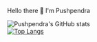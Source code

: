  Hello there 👋 I'm Pushpendra

![Pushpendra's GitHub stats](https://github-readme-stats.vercel.app/api?username=Pushpendra766&show_icons=true&theme=radical)
</br>
[![Top Langs](https://github-readme-stats.vercel.app/api/top-langs/?username=Pushpendra766&layout=compact)](https://github.com/Pushpendra766/github-readme-stats)

